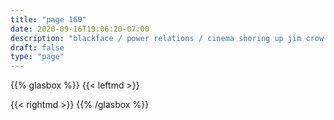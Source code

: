 ```yaml
---
title: "page 160"
date: 2020-09-16T19:06:20-07:00
description: "blackface / power relations / cinema shoring up jim crow laws"
draft: false
type: "page"
---
```


{{% glasbox %}}
{{< leftmd >}}

{{< rightmd >}}
{{% /glasbox %}}
